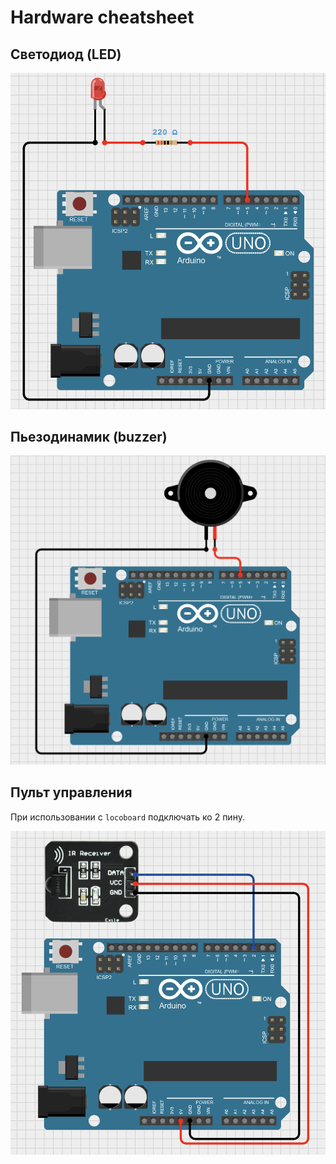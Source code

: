 # Hardware cheatsheet

## Светодиод (LED)

![alt text](img/led.png)

## Пьезодинамик (buzzer)

![alt text](img/buzzer.png)

## Пульт управления

При использовании с `locoboard` подключать ко 2 пину.

![alt text](img/remote.png)
